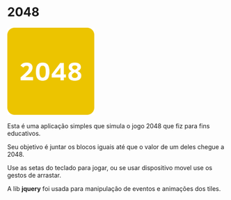 # 2048

<img src="icone.png" width="200">

Esta é uma aplicação simples que simula o jogo 2048 que fiz para fins educativos.

Seu objetivo é juntar os blocos iguais até que o valor de um deles chegue a 2048.

Use as setas do teclado para jogar, ou se usar dispositivo movel use os gestos de arrastar.

A lib **jquery** foi usada para manipulação de eventos e animações dos tiles.
